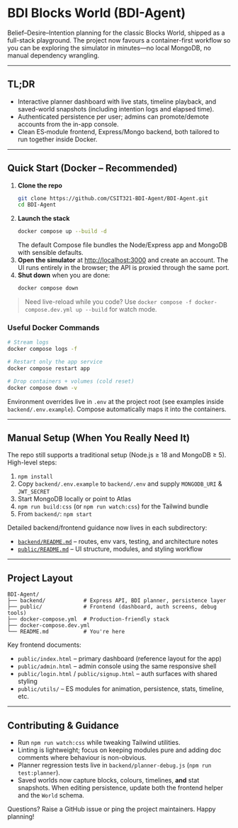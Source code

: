 # BDI Blocks World (BDI-Agent)

Belief–Desire–Intention planning for the classic Blocks World, shipped as a full-stack playground. The project now favours a container-first workflow so you can be exploring the simulator in minutes—no local MongoDB, no manual dependency wrangling.

---

## TL;DR

- Interactive planner dashboard with live stats, timeline playback, and saved-world snapshots (including intention logs and elapsed time).
- Authenticated persistence per user; admins can promote/demote accounts from the in-app console.
- Clean ES‑module frontend, Express/Mongo backend, both tailored to run together inside Docker.

---

## Quick Start (Docker – Recommended)

1. **Clone the repo**
   ```bash
   git clone https://github.com/CSIT321-BDI-Agent/BDI-Agent.git
   cd BDI-Agent
   ```
2. **Launch the stack**
   ```bash
   docker compose up --build -d
   ```
   The default Compose file bundles the Node/Express app and MongoDB with sensible defaults.
3. **Open the simulator** at <http://localhost:3000> and create an account. The UI runs entirely in the browser; the API is proxied through the same port.
4. **Shut down** when you are done:
   ```bash
   docker compose down
   ```

> Need live-reload while you code? Use `docker compose -f docker-compose.dev.yml up --build` for watch mode.

### Useful Docker Commands

```bash
# Stream logs
docker compose logs -f

# Restart only the app service
docker compose restart app

# Drop containers + volumes (cold reset)
docker compose down -v
```

Environment overrides live in `.env` at the project root (see examples inside `backend/.env.example`). Compose automatically maps it into the containers.

---

## Manual Setup (When You Really Need It)

The repo still supports a traditional setup (Node.js ≥ 18 and MongoDB ≥ 5). High-level steps:

1. `npm install`
2. Copy `backend/.env.example` to `backend/.env` and supply `MONGODB_URI` & `JWT_SECRET`
3. Start MongoDB locally or point to Atlas
4. `npm run build:css` (or `npm run watch:css`) for the Tailwind bundle
5. From `backend/`: `npm start`

Detailed backend/frontend guidance now lives in each subdirectory:

- [`backend/README.md`](backend/README.md) – routes, env vars, testing, and architecture notes
- [`public/README.md`](public/README.md) – UI structure, modules, and styling workflow

---

## Project Layout

```
BDI-Agent/
├── backend/            # Express API, BDI planner, persistence layer
├── public/             # Frontend (dashboard, auth screens, debug tools)
├── docker-compose.yml  # Production-friendly stack
├── docker-compose.dev.yml
└── README.md           # You're here
```

Key frontend documents:

- `public/index.html` – primary dashboard (reference layout for the app)
- `public/admin.html` – admin console using the same responsive shell
- `public/login.html` / `public/signup.html` – auth surfaces with shared styling
- `public/utils/` – ES modules for animation, persistence, stats, timeline, etc.

---

## Contributing & Guidance

- Run `npm run watch:css` while tweaking Tailwind utilities.
- Linting is lightweight; focus on keeping modules pure and adding doc comments where behaviour is non-obvious.
- Planner regression tests live in `backend/planner-debug.js` (`npm run test:planner`).
- Saved worlds now capture blocks, colours, timelines, **and** stat snapshots. When editing persistence, update both the frontend helper and the `World` schema.

Questions? Raise a GitHub issue or ping the project maintainers. Happy planning!
